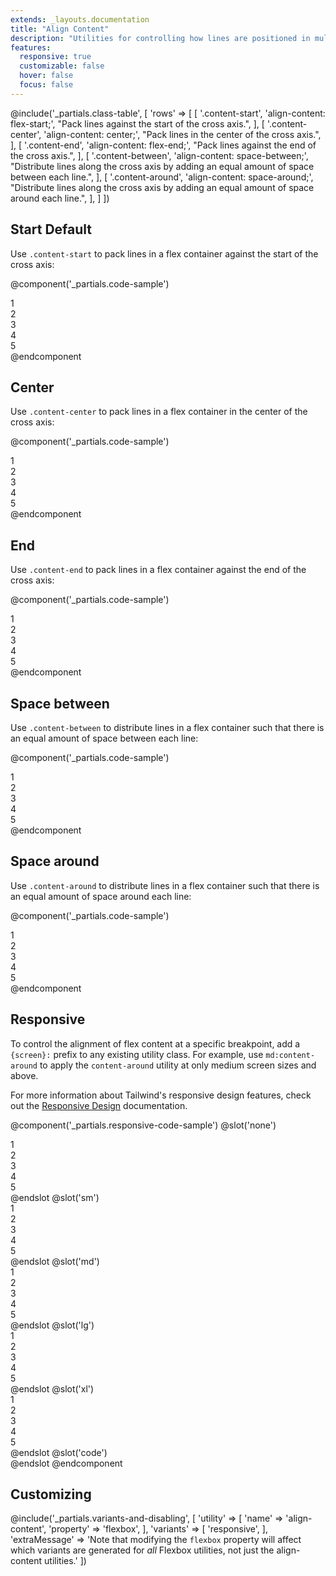 ```yaml
---
extends: _layouts.documentation
title: "Align Content"
description: "Utilities for controlling how lines are positioned in multi-line flex containers."
features:
  responsive: true
  customizable: false
  hover: false
  focus: false
---
```


@include('_partials.class-table', [
  'rows' => [
    [
      '.content-start',
      'align-content: flex-start;',
      "Pack lines against the start of the cross axis.",
    ],
    [
      '.content-center',
      'align-content: center;',
      "Pack lines in the center of the cross axis.",
    ],
    [
      '.content-end',
      'align-content: flex-end;',
      "Pack lines against the end of the cross axis.",
    ],
    [
      '.content-between',
      'align-content: space-between;',
      "Distribute lines along the cross axis by adding an equal amount of space between each line.",
    ],
    [
      '.content-around',
      'align-content: space-around;',
      "Distribute lines along the cross axis by adding an equal amount of space around each line.",
    ],
  ]
])

## Start <span class="ml-2 font-semibold text-grey-dark text-sm uppercase tracking-wide">Default</span>

Use `.content-start` to pack lines in a flex container against the start of the cross axis:

@component('_partials.code-sample')
<div class="flex content-start flex-wrap bg-gray-200 h-48">
  <div class="w-1/3 p-2">
    <div class="text-grey-darker text-center bg-grey-light p-2">1</div>
  </div>
  <div class="w-1/3 p-2">
    <div class="text-grey-darker text-center bg-grey-light p-2">2</div>
  </div>
  <div class="w-1/3 p-2">
    <div class="text-grey-darker text-center bg-grey-light p-2">3</div>
  </div>
  <div class="w-1/3 p-2">
    <div class="text-grey-darker text-center bg-grey-light p-2">4</div>
  </div>
  <div class="w-1/3 p-2">
    <div class="text-grey-darker text-center bg-grey-light p-2">5</div>
  </div>
</div>
@endcomponent

## Center

Use `.content-center` to pack lines in a flex container in the center of the cross axis:

@component('_partials.code-sample')
<div class="flex content-center flex-wrap bg-gray-200 h-48">
  <div class="w-1/3 p-2">
    <div class="text-grey-darker text-center bg-grey-light p-2">1</div>
  </div>
  <div class="w-1/3 p-2">
    <div class="text-grey-darker text-center bg-grey-light p-2">2</div>
  </div>
  <div class="w-1/3 p-2">
    <div class="text-grey-darker text-center bg-grey-light p-2">3</div>
  </div>
  <div class="w-1/3 p-2">
    <div class="text-grey-darker text-center bg-grey-light p-2">4</div>
  </div>
  <div class="w-1/3 p-2">
    <div class="text-grey-darker text-center bg-grey-light p-2">5</div>
  </div>
</div>
@endcomponent

## End

Use `.content-end` to pack lines in a flex container against the end of the cross axis:

@component('_partials.code-sample')
<div class="flex content-end flex-wrap bg-gray-200 h-48">
  <div class="w-1/3 p-2">
    <div class="text-grey-darker text-center bg-grey-light p-2">1</div>
  </div>
  <div class="w-1/3 p-2">
    <div class="text-grey-darker text-center bg-grey-light p-2">2</div>
  </div>
  <div class="w-1/3 p-2">
    <div class="text-grey-darker text-center bg-grey-light p-2">3</div>
  </div>
  <div class="w-1/3 p-2">
    <div class="text-grey-darker text-center bg-grey-light p-2">4</div>
  </div>
  <div class="w-1/3 p-2">
    <div class="text-grey-darker text-center bg-grey-light p-2">5</div>
  </div>
</div>
@endcomponent

## Space between

Use `.content-between` to distribute lines in a flex container such that there is an equal amount of space between each line:

@component('_partials.code-sample')
<div class="flex content-between flex-wrap bg-gray-200 h-48">
  <div class="w-1/3 p-2">
    <div class="text-grey-darker text-center bg-grey-light p-2">1</div>
  </div>
  <div class="w-1/3 p-2">
    <div class="text-grey-darker text-center bg-grey-light p-2">2</div>
  </div>
  <div class="w-1/3 p-2">
    <div class="text-grey-darker text-center bg-grey-light p-2">3</div>
  </div>
  <div class="w-1/3 p-2">
    <div class="text-grey-darker text-center bg-grey-light p-2">4</div>
  </div>
  <div class="w-1/3 p-2">
    <div class="text-grey-darker text-center bg-grey-light p-2">5</div>
  </div>
</div>
@endcomponent

## Space around

Use `.content-around` to distribute lines in a flex container such that there is an equal amount of space around each line:

@component('_partials.code-sample')
<div class="flex content-around flex-wrap bg-gray-200 h-48">
  <div class="w-1/3 p-2">
    <div class="text-grey-darker text-center bg-grey-light p-2">1</div>
  </div>
  <div class="w-1/3 p-2">
    <div class="text-grey-darker text-center bg-grey-light p-2">2</div>
  </div>
  <div class="w-1/3 p-2">
    <div class="text-grey-darker text-center bg-grey-light p-2">3</div>
  </div>
  <div class="w-1/3 p-2">
    <div class="text-grey-darker text-center bg-grey-light p-2">4</div>
  </div>
  <div class="w-1/3 p-2">
    <div class="text-grey-darker text-center bg-grey-light p-2">5</div>
  </div>
</div>
@endcomponent

## Responsive

To control the alignment of flex content at a specific breakpoint, add a `{screen}:` prefix to any existing utility class. For example, use `md:content-around` to apply the `content-around` utility at only medium screen sizes and above.

For more information about Tailwind's responsive design features, check out the [Responsive Design](/docs/responsive-design) documentation.

@component('_partials.responsive-code-sample')
@slot('none')
<div class="flex content-start flex-wrap bg-gray-200 h-48">
  <div class="w-1/3 p-2">
    <div class="text-grey-darker text-center bg-grey-light p-2">1</div>
  </div>
  <div class="w-1/3 p-2">
    <div class="text-grey-darker text-center bg-grey-light p-2">2</div>
  </div>
  <div class="w-1/3 p-2">
    <div class="text-grey-darker text-center bg-grey-light p-2">3</div>
  </div>
  <div class="w-1/3 p-2">
    <div class="text-grey-darker text-center bg-grey-light p-2">4</div>
  </div>
  <div class="w-1/3 p-2">
    <div class="text-grey-darker text-center bg-grey-light p-2">5</div>
  </div>
</div>
@endslot
@slot('sm')
<div class="flex content-end flex-wrap bg-gray-200 h-48">
  <div class="w-1/3 p-2">
    <div class="text-grey-darker text-center bg-grey-light p-2">1</div>
  </div>
  <div class="w-1/3 p-2">
    <div class="text-grey-darker text-center bg-grey-light p-2">2</div>
  </div>
  <div class="w-1/3 p-2">
    <div class="text-grey-darker text-center bg-grey-light p-2">3</div>
  </div>
  <div class="w-1/3 p-2">
    <div class="text-grey-darker text-center bg-grey-light p-2">4</div>
  </div>
  <div class="w-1/3 p-2">
    <div class="text-grey-darker text-center bg-grey-light p-2">5</div>
  </div>
</div>
@endslot
@slot('md')
<div class="flex content-center flex-wrap bg-gray-200 h-48">
  <div class="w-1/3 p-2">
    <div class="text-grey-darker text-center bg-grey-light p-2">1</div>
  </div>
  <div class="w-1/3 p-2">
    <div class="text-grey-darker text-center bg-grey-light p-2">2</div>
  </div>
  <div class="w-1/3 p-2">
    <div class="text-grey-darker text-center bg-grey-light p-2">3</div>
  </div>
  <div class="w-1/3 p-2">
    <div class="text-grey-darker text-center bg-grey-light p-2">4</div>
  </div>
  <div class="w-1/3 p-2">
    <div class="text-grey-darker text-center bg-grey-light p-2">5</div>
  </div>
</div>
@endslot
@slot('lg')
<div class="flex content-between flex-wrap bg-gray-200 h-48">
  <div class="w-1/3 p-2">
    <div class="text-grey-darker text-center bg-grey-light p-2">1</div>
  </div>
  <div class="w-1/3 p-2">
    <div class="text-grey-darker text-center bg-grey-light p-2">2</div>
  </div>
  <div class="w-1/3 p-2">
    <div class="text-grey-darker text-center bg-grey-light p-2">3</div>
  </div>
  <div class="w-1/3 p-2">
    <div class="text-grey-darker text-center bg-grey-light p-2">4</div>
  </div>
  <div class="w-1/3 p-2">
    <div class="text-grey-darker text-center bg-grey-light p-2">5</div>
  </div>
</div>
@endslot
@slot('xl')
<div class="flex content-around flex-wrap bg-gray-200 h-48">
  <div class="w-1/3 p-2">
    <div class="text-grey-darker text-center bg-grey-light p-2">1</div>
  </div>
  <div class="w-1/3 p-2">
    <div class="text-grey-darker text-center bg-grey-light p-2">2</div>
  </div>
  <div class="w-1/3 p-2">
    <div class="text-grey-darker text-center bg-grey-light p-2">3</div>
  </div>
  <div class="w-1/3 p-2">
    <div class="text-grey-darker text-center bg-grey-light p-2">4</div>
  </div>
  <div class="w-1/3 p-2">
    <div class="text-grey-darker text-center bg-grey-light p-2">5</div>
  </div>
</div>
@endslot
@slot('code')
<div class="none:content-start sm:content-end md:content-center lg:content-between xl:content-around ...">
  <!-- ... -->
</div>
@endslot
@endcomponent

## Customizing

@include('_partials.variants-and-disabling', [
    'utility' => [
        'name' => 'align-content',
        'property' => 'flexbox',
    ],
    'variants' => [
        'responsive',
    ],
    'extraMessage' => 'Note that modifying the <code>flexbox</code> property will affect which variants are generated for <em>all</em> Flexbox utilities, not just the align-content utilities.'
])
